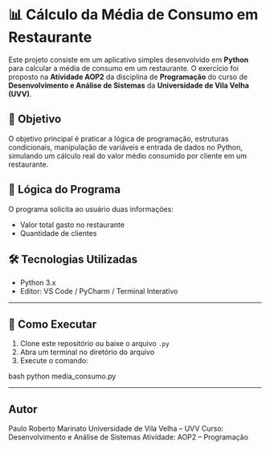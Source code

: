 # 📊 Cálculo da Média de Consumo em Restaurante

Este projeto consiste em um aplicativo simples desenvolvido em **Python** para calcular a média de consumo em um restaurante. O exercício foi proposto na **Atividade AOP2** da disciplina de **Programação** do curso de **Desenvolvimento e Análise de Sistemas** da **Universidade de Vila Velha (UVV)**.

## 🎯 Objetivo

O objetivo principal é praticar a lógica de programação, estruturas condicionais, manipulação de variáveis e entrada de dados no Python, simulando um cálculo real do valor médio consumido por cliente em um restaurante.

## 🧠 Lógica do Programa

O programa solicita ao usuário duas informações:
- Valor total gasto no restaurante
- Quantidade de clientes

## 🛠️ Tecnologias Utilizadas

- Python 3.x
- Editor: VS Code / PyCharm / Terminal Interativo

---

## 🚀 Como Executar

1. Clone este repositório ou baixe o arquivo `.py`
2. Abra um terminal no diretório do arquivo
3. Execute o comando:

bash
python media_consumo.py

---

## Autor
Paulo Roberto Marinato
Universidade de Vila Velha – UVV
Curso: Desenvolvimento e Análise de Sistemas
Atividade: AOP2 – Programação
